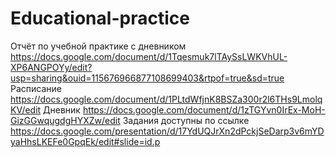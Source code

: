 # Educational-practice
Отчёт по учебной практике c дневником https://docs.google.com/document/d/1Tqesmuk7lTAySsLWKVhUL-XP6ANGPOYy/edit?usp=sharing&ouid=115676966877108699403&rtpof=true&sd=true
Расписание https://docs.google.com/document/d/1PLtdWfjnK8BSZa300r2l6THs9LmolqKV/edit
Дневник https://docs.google.com/document/d/1zTGYvn0IrEx-MoH-GizGGwqugdgHYXZw/edit
Задания доступны по ссылке https://docs.google.com/presentation/d/17YdUQJrXn2dPckjSeDarp3v6mYDyaHhsLKEFe0GpqEk/edit#slide=id.p
